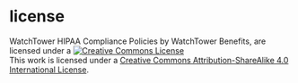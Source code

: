 # license

WatchTower HIPAA Compliance Policies by WatchTower Benefits, are licensed under a [![Creative Commons License](https://i.creativecommons.org/l/by-sa/4.0/80x15.png)](http://creativecommons.org/licenses/by-sa/4.0/)  
This work is licensed under a [Creative Commons Attribution-ShareAlike 4.0 International License](http://creativecommons.org/licenses/by-sa/4.0/).

